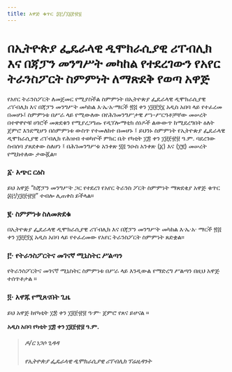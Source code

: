 ```yaml
---
title: አዋጅ ቁጥር ፷፫/፲፱፻፹፱
---
```


# በኢትዮጵያ ፌዴራላዊ ዲሞክራሲያዊ ሪፐብሊክ እና በጃፓን መንግሥት መካከል የተደረገውን የአየር ትራንስፖርት ስምምነት ለማጽደቅ የወጣ አዋጅ

የአየር ትራንስፖርት ለመጀመር የሚያስችል ስምምነት በኢትዮጵያ ፌዴራላዊ ዲሞክራሲያዊ ሪፐብሊክ እና በጃፓን መንግሥት መካከል እ·ኤ·አ‧ማርች ፳፭ ቀን ፲፱፻፺፮ አዲስ አበባ ላይ የተፈረመ በመሆኑ፤ ስምምነቱ በሥራ ላይ የሚውለው በየሕገመንግሥታዊ ሥነ-ሥርዓቶቻቸው መሠረት በተዋዋዮቹ ሀገሮች መጽደቁን የሚያረጋግጡ የዲፕሎማቲክ ሰነዶች ልውውጥ ከሚደረግበት ዕለት ጀምሮ እንደሚሆን በስምምነቱ ውስጥ የተመለከተ በመሆኑ ፤ ይህንኑ ስምምነት የኢትዮጵያ ፌዴራላዊ ዲሞክራሲያዊ ሪፐብሊክ የሕዝብ ተወካዮች ምክር ቤት የካቲት ፲፰ ቀን ፲፱፻፹፱ ዓ.ም. ባደረገው ስብሰባ ያጸደቀው ስለሆነ ፤ በሕገመንግሥቱ አንቀጽ ፶፭ ንዑስ አንቀጽ (፩) እና (፲፪) መሠረት የሚከተለው ታውጇል።

### ፩· አጭር ርዕስ

ይህ አዋጅ “ከጃፓን መንግሥት ጋር የተደረገ የአየር ትራንስ ፖርት ስምምነት ማጽደቂያ አዋጅ ቁጥር ፷፫/፲፱፻፹፱” ተብሎ ሊጠቀስ ይችላል።

### ፪‧ ስምምነቱ ስለመጽደቁ

በኢትዮጵያ ፌዴራላዊ ዲሞክራሲያዊ ሪፐብሊክ እና በጃፓን መንግሥት መካከል እ·ኤ·አ· ማርች ፳፭ ቀን ፲፱፻፺፮ አዲስ አበባ ላይ የተፈረመው የአየር ትራንስፖርት ስምምነት ጸድቋል።

### ፫· የትራንስፖርትና መገናኛ ሚኒስትር ሥልጣን

የትራንስፖርትና መገናኛ ሚኒስትር ስምምነቱ በሥራ ላይ እንዲውል የማድረግ ሥልጣን በዚህ አዋጅ ተሰጥቶታል ።

### ፬· አዋጁ የሚጸናበት ጊዜ

ይህ አዋጅ ከየካቲት ፲፰ ቀን ፲፱፻፹፱ ዓ·ም· ጀምሮ የጸና ይሆናል ።

**አዲስ አበባ የካቲት ፲፰ ቀን ፲፱፻፹፱ ዓ.ም.**

> ##### ዶ/ር ነጋሶ ጊዳዳ
>
> ##### የኢትዮጵያ ፌዴራላዊ ዲሞክራሲያዊ ሪፐብሊክ ፕሬዚዳንት
